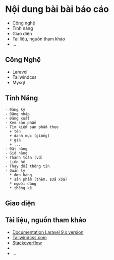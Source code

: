 # Nội dung bài bài báo cáo
  + Công nghệ
  + Tính năng
  + Giao diện
  + Tài liệu, nguồn tham khảo
  + ...

## Công Nghệ
  - Laravel
  - Tailwindcss
  - Mysql
## Tính Năng
    - Đăng ký
    - Đăng nhập
    - Đăng xuất
    - Xem sản phẩm
    - Tìm kiếm sản phẩm theo
      + tên
      + danh mục (giống)
      + giá
      + ...
    - Đặt hàng
    - Giỏ hàng
    - Thanh toán (vd)
    - Liên hệ
    - Thay đổi thông tin
    - Quản lý
      * đơn hàng
      * sản phẩm (thêm, sửa xóa)
      * người dùng
      * thống kê
## Giao diện
## Tài liệu, nguồn tham khảo
  + [Documentation Laravel 9.x version](https://laravel.com/docs/9.x)
  + [Tailwindcss.com](https://tailwindcss.com/)
  + [Stackoverflow](https://stackoverflow.com/)
  + 
  + ...
